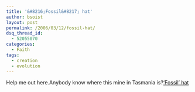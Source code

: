 ```yaml
---
title: '&#8216;Fossil&#8217; hat'
author: bsoist
layout: post
permalink: /2006/03/12/fossil-hat/
dsq_thread_id:
  - 52055070
categories:
  - Faith
tags:
  - creation
  - evolution
---
```

Help me out here.Anybody know where this mine in Tasmania is?[&#8216;Fossil&#8217; hat][1]

 [1]: http://www.answersingenesis.org/creation/v17/i3/fossil_hat.asp